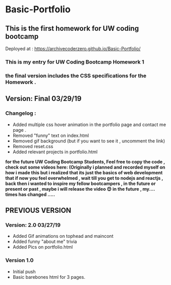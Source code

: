 # Basic-Portfolio
## This is the first homework for UW coding bootcamp


Deployed at : https://archivecoderzero.github.io/Basic-Portfolio/

### This is my entry for UW Coding Bootcamp Homework 1 
### the final version includes the CSS specifications for the Homework .
## Version: Final 03/29/19
### Changelog :
  - Added multiple css hover animation in the portfolio page and contact me page .
  - Removed "funny" text on index.html 
  - Removed gif background (but if you want to see it , uncomment the link)
  - Removed reset.css
  - Added relevant projects in portfolio.html
    
**for the future UW Coding Bootcamp Students, Feel free to copy the code , check out some videos here: (Originally i planned and recorded myself on how i made this but i realized that its just the basics of web development that if now you feel overwhelmed , wait till you get to nodejs and reactjs , back then i wanted to inspire my fellow bootcampers , in the future or present or past , maybe i will release the video 😊 in the future , my.... times has changed .....**

## PREVIOUS VERSION
### Version: 2.0 03/27/19
  - Added Gif animations on tophead and maincont
  - Added funny "about me" trivia 
  - Added Pics on portfolio.html
### Version 1.0
  - Initial push
  - Basic barebones html for 3 pages.
    
    
    
 
